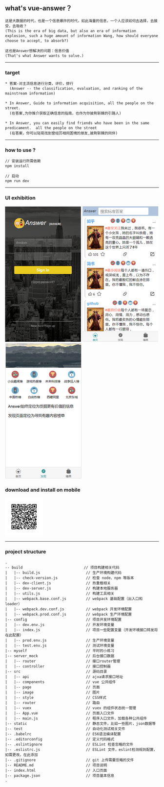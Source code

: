 ## what's vue-answer？
    这是大数据的时代，也是一个信息爆炸的时代，如此海量的信息，一个人应该如何去选择，去接受，去吸收？
    (This is the era of big data, but also an era of information explosion, such a huge amount of information Wang, how should everyone choose to accept, to absorb?)

    这也是Answer想解决的问题：信息价值
    (That's what Answer wants to solve.)
----

### target
    * 答案-对主流信息进行分类，评价，排行
      (Answer -- the classification, evaluation, and ranking of the mainstream information)

    * In Answer, Guide to information acquisition, all the people on the street.
      (在答案,为你推介获取正确信息的指南，也作为你披荆斩棘的引路人)

    * In Answer, you can easily find friends who have been in the same predicament.  all the people on the street
      (在答案，你可以轻易找到曾经历相同困境的朋友,披荆斩棘的同伴)

----
### how to use ?
    // 安装运行所需依赖
    npm install

    // 启动
    npm run dev
----
### UI exhibition
  ![image](https://github.com/ifredom/vue-answer/raw/master/test/testsrc/1.png)
  ![image](https://github.com/ifredom/vue-answer/raw/master/test/testsrc/2.png)
  ![image](https://github.com/ifredom/vue-answer/raw/master/test/testsrc/3.png)
### download and install on mobile
  ![image](https://github.com/ifredom/vue-answer/raw/master/test/testsrc/ifredom-answoe-code.png)

----

### project structure
    .
    -- build                            // 项目构建相关代码
    |   |-- build.js                     // 生产环境构建代码
    |   |-- check-version.js             // 检查 node、npm 等版本
    |   |-- dev-client.js                // 热重载相关
    |   |-- dev-server.js                // 构建本地服务器
    |   |-- utils.js                     // 构建工具相关
    |   |-- webpack.base.conf.js         // webpack 基础配置（出入口和 loader）
    |   |-- webpack.dev.conf.js          // webpack 开发环境配置
    |   |-- webpack.prod.conf.js         // webpack 生产环境配置
    |-- config                           // 项目开发环境配置
    |   |-- dev.env.js                   // 开发环境变量
    |   |-- index.js                     // 项目一些配置变量（开发环境接口转发将在此配置）
    |   |-- prod.env.js                  // 生产环境变量
    |   |-- test.env.js                  // 测试环境变量
    |-- myself                           // 平时的小练习
    |-- server_mock                      // 后台接口数据
    |   |-- router                       // 接口router管理
    |   |-- controller                   // 接口控制器
    |-- src                              // 源码目录
    |   |-- api                          // ajxa请求接口地址
    |   |-- components                   // vue 公共组件
    |   |-- page                         // 页面
    |   |-- image                        // 图片
    |   |-- style                        // CSS样式
    |   |-- router                       // 路由
    |   |-- vuex                         // vuex 的组件状态统一管理
    |   |-- App.vue                      // 页面入口文件
    |   |-- main.js                      // 程序入口文件，加载各种公共组件
    |-- static                           // 静态文件，比如一些图片，json数据等
    |-- test                             // 自动化测试相关文件
    |-- .babelrc                         // ES6语法编译配置
    |-- .editorconfig                    // 定义代码格式
    |-- .eslintignore                    // ESLint 检查忽略的文件
    |-- .eslistrc.js                     // ESLint 文件，eslint检测规则配置，如需更改，在此添加
    |-- .gitignore                       // git 上传需要忽略的文件
    |-- README.md                        // 项目说明
    |-- index.html                       // 入口页面
    |-- package.json                     // 项目基本信息
    .
